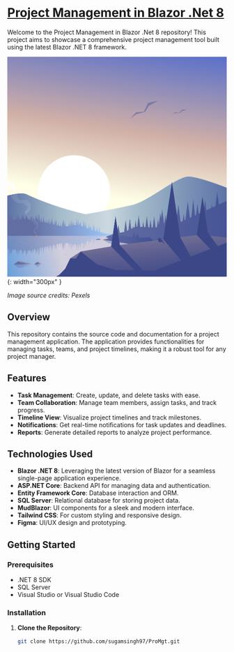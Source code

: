 # [Project Management in Blazor .Net 8](https://github.com/sugamsingh97/ProMgt)

Welcome to the Project Management in Blazor .Net 8 repository! This project aims to showcase a comprehensive project management tool built using the latest Blazor .NET 8 framework.

![Day 2](ProMgt/wwwroot/day2.jpg){: width="300px" }

*Image source credits: Pexels*

## Overview

This repository contains the source code and documentation for a project management application. The application provides functionalities for managing tasks, teams, and project timelines, making it a robust tool for any project manager.

## Features

- **Task Management**: Create, update, and delete tasks with ease.
- **Team Collaboration**: Manage team members, assign tasks, and track progress.
- **Timeline View**: Visualize project timelines and track milestones.
- **Notifications**: Get real-time notifications for task updates and deadlines.
- **Reports**: Generate detailed reports to analyze project performance.

## Technologies Used

- **Blazor .NET 8**: Leveraging the latest version of Blazor for a seamless single-page application experience.
- **ASP.NET Core**: Backend API for managing data and authentication.
- **Entity Framework Core**: Database interaction and ORM.
- **SQL Server**: Relational database for storing project data.
- **MudBlazor**: UI components for a sleek and modern interface.
- **Tailwind CSS**: For custom styling and responsive design.
- **Figma**: UI/UX design and prototyping.

## Getting Started

### Prerequisites

- .NET 8 SDK
- SQL Server
- Visual Studio or Visual Studio Code

### Installation

1. **Clone the Repository**:
   ```sh
   git clone https://github.com/sugamsingh97/ProMgt.git
